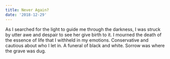 ```yaml
---
title: Never Again?
date: '2018-12-29'
---
```


As I searched for
the light to guide
me through the darkness, I was
struck by utter awe
and despair to see
her give birth to it.
I mourned the death
of the essence of
life that I withheld
in my emotions.
Conservative and cautious
about who I let in.
A funeral of black
and white. Sorrow was
where the grave was dug.
